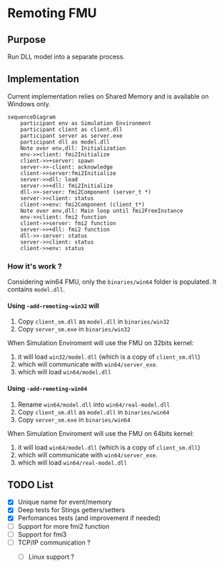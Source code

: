  # Remoting FMU
 
## Purpose

Run DLL model into a separate process.

## Implementation

Current implementation relies on Shared Memory and is available on Windows only.

```mermaid
sequenceDiagram
    participant env as Simulation Environment
    participant client as client.dll
    participant server as server.exe
    participant dll as model.dll
    Note over env,dll: Initialization
    env->>client: fmi2Initialize
    client->>+server: spawn
    server->>-client: acknowledge
    client->>server:fmi2Initialize
    server->>dll: load
    server->>+dll: fmi2Initialize
    dll->>-server: fmi2Component (server_t *)
    server->>client: status
    client->>env: fmi2Component (client_t*)
    Note over env,dll: Main loop until fmi2FreeInstance
    env->>client: fmi2 function
    client->>server: fmi2 function
    server->>+dll: fmi2 function
    dll->>-server: status
    server->>client: status
    client->>env: status
```

### How it's work ?

Considering win64 FMU, only the `binaries/win64` folder is populated. It contains `model.dll`.

#### Using ```-add-remoting-win32``` will
  1. Copy `client_sm.dll` as `model.dll` in `binaries/win32`
  2. Copy `server_sm.exe` in `binaries/win32`
  
When Simulation Enviroment will use the FMU on 32bits kernel:
  1. it will load  `win32/model.dll` (which is a copy of `client_sm.dll`)
  2. which will communicate with `win64/server_exe`.
  3. which will load `win64/model.dll` 

#### Using ```-add-remoting-win64```
  1. Rename `win64/model.dll` into `win64/real-model.dll`
  2. Copy `client_sm.dll` as `model.dll` in `binaries/win64`
  3. Copy `server_sm.exe` in `binaries/win64`
  
  When Simulation Enviroment will use the FMU on 64bits kernel:
  1. it will load  `win64/model.dll` (which is a copy of `client_sm.dll`)
  2. which will communicate with `win64/server_exe`.
  3. which will load `win64/real-model.dll` 

## TODO List

- [X] Unique name for event/memory
- [X] Deep tests for Stings getters/setters
- [X] Perfomances tests (and improvement if needed)
- [ ] Support for more fmi2 function
- [ ] Support for fmi3
- [ ] TCP/IP communication ?
  - [ ] Linux support ?
  